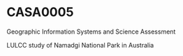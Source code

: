 # CASA0005
Geographic Information Systems and Science Assessment

LULCC study of Namadgi National Park in Australia
